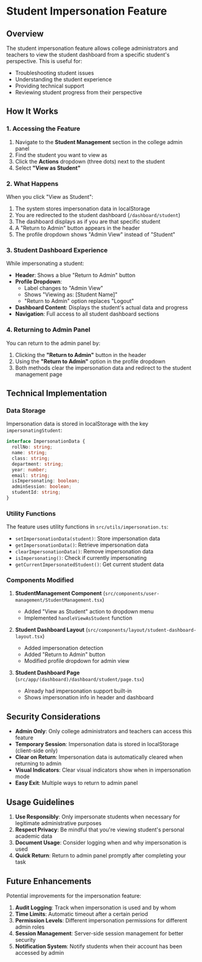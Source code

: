 # Student Impersonation Feature

## Overview

The student impersonation feature allows college administrators and teachers to view the student dashboard from a specific student's perspective. This is useful for:

- Troubleshooting student issues
- Understanding the student experience
- Providing technical support
- Reviewing student progress from their perspective

## How It Works

### 1. Accessing the Feature

1. Navigate to the **Student Management** section in the college admin panel
2. Find the student you want to view as
3. Click the **Actions** dropdown (three dots) next to the student
4. Select **"View as Student"**

### 2. What Happens

When you click "View as Student":

1. The system stores impersonation data in localStorage
2. You are redirected to the student dashboard (`/dashboard/student`)
3. The dashboard displays as if you are that specific student
4. A "Return to Admin" button appears in the header
5. The profile dropdown shows "Admin View" instead of "Student"

### 3. Student Dashboard Experience

While impersonating a student:

- **Header**: Shows a blue "Return to Admin" button
- **Profile Dropdown**: 
  - Label changes to "Admin View"
  - Shows "Viewing as: [Student Name]"
  - "Return to Admin" option replaces "Logout"
- **Dashboard Content**: Displays the student's actual data and progress
- **Navigation**: Full access to all student dashboard sections

### 4. Returning to Admin Panel

You can return to the admin panel by:

1. Clicking the **"Return to Admin"** button in the header
2. Using the **"Return to Admin"** option in the profile dropdown
3. Both methods clear the impersonation data and redirect to the student management page

## Technical Implementation

### Data Storage

Impersonation data is stored in localStorage with the key `impersonatingStudent`:

```typescript
interface ImpersonationData {
  rollNo: string;
  name: string;
  class: string;
  department: string;
  year: number;
  email: string;
  isImpersonating: boolean;
  adminSession: boolean;
  studentId: string;
}
```

### Utility Functions

The feature uses utility functions in `src/utils/impersonation.ts`:

- `setImpersonationData(student)`: Store impersonation data
- `getImpersonationData()`: Retrieve impersonation data
- `clearImpersonationData()`: Remove impersonation data
- `isImpersonating()`: Check if currently impersonating
- `getCurrentImpersonatedStudent()`: Get current student data

### Components Modified

1. **StudentManagement Component** (`src/components/user-management/StudentManagement.tsx`)
   - Added "View as Student" action to dropdown menu
   - Implemented `handleViewAsStudent` function

2. **Student Dashboard Layout** (`src/components/layout/student-dashboard-layout.tsx`)
   - Added impersonation detection
   - Added "Return to Admin" button
   - Modified profile dropdown for admin view

3. **Student Dashboard Page** (`src/app/(dashboard)/dashboard/student/page.tsx`)
   - Already had impersonation support built-in
   - Shows impersonation info in header and dashboard

## Security Considerations

- **Admin Only**: Only college administrators and teachers can access this feature
- **Temporary Session**: Impersonation data is stored in localStorage (client-side only)
- **Clear on Return**: Impersonation data is automatically cleared when returning to admin
- **Visual Indicators**: Clear visual indicators show when in impersonation mode
- **Easy Exit**: Multiple ways to return to admin panel

## Usage Guidelines

1. **Use Responsibly**: Only impersonate students when necessary for legitimate administrative purposes
2. **Respect Privacy**: Be mindful that you're viewing student's personal academic data
3. **Document Usage**: Consider logging when and why impersonation is used
4. **Quick Return**: Return to admin panel promptly after completing your task

## Future Enhancements

Potential improvements for the impersonation feature:

1. **Audit Logging**: Track when impersonation is used and by whom
2. **Time Limits**: Automatic timeout after a certain period
3. **Permission Levels**: Different impersonation permissions for different admin roles
4. **Session Management**: Server-side session management for better security
5. **Notification System**: Notify students when their account has been accessed by admin

